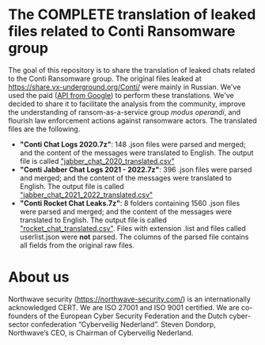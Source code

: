 # The COMPLETE translation of leaked files related to Conti Ransomware group

The goal of this repository is to share the translation of leaked chats related to the Conti Ransomware group. The original files leaked at https://share.vx-underground.org/Conti/ were mainly in Russian. We've used the paid ([API from Google](https://cloud.google.com/translate)) to perform these translations. We've decided to share it to facilitate the analysis from the community, improve the understanding of ransom-as-a-service group *modus operandi*, and flourish law enforcement actions against ransomware actors. The translated files are the following.

- **"Conti Chat Logs 2020.7z"**: 148 .json files were parsed and merged; and the content of the messages were translated to English. The output file is called ["jabber_chat_2020_translated.csv"](https://github.com/NorthwaveSecurity/complete_translated_leak_conti_chats/raw/main/jabber_chat_2020_translated.csv)
- **"Conti Jabber Chat Logs 2021 - 2022.7z"**: 396 .json files were parsed and merged; and the content of the messages were translated to English. The output file is called ["jabber_chat_2021_2022_translated.csv"](https://github.com/NorthwaveSecurity/complete_translated_leak_conti_chats/raw/main/jabber_chat_2021_2022_translated.csv)
- **"Conti Rocket Chat Leaks.7z"**: 8 folders containing 1560 .json files were parsed and merged; and the content of the messages were translated to English. The output file is called ["rocket_chat_translated.csv"](https://github.com/NorthwaveSecurity/complete_translation_leaked_chats_conti_ransomware/raw/main/rocket_chat_translated.csv.zip). Files with extension .list and files called userlist.json were **not** parsed. The columns of the parsed file contains all fields from the original raw files.

# About us
Northwave security (https://northwave-security.com/) is an internationally acknowledged CERT. We are ISO 27001 and ISO 9001 certified. We are co-founders of the European Cyber Security Federation and the Dutch cyber-sector confederation “Cyberveilig Nederland”. Steven Dondorp, Northwave’s CEO, is Chairman of Cyberveilig Nederland.
